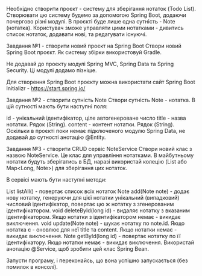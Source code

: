 Необхідно створити проєкт - систему для зберігання нотаток (Todo List). Створювати цю систему будемо за допомогою Spring Boot, додаючи почергово різні модулі.
В проєкті буде лише одна сутність - Note (нотатка). Користувач зможе управляти цими нотатками - дивитись список нотаток, додавати нові, та редагувати існуючі.

Завдання №1 - створити новий проєкт на Spring Boot
Створи новий Spring Boot проєкт. Як систему збірки використовуй Gradle.

Не додавай до проєкту модулі Spring MVC, Spring Data та Spring Security. Ці модулі додамо пізніше.

Для створення Spring Boot проєкту можна використати сайт Spring Boot Initializr - https://start.spring.io/

Завдання №2 - створити сутність Note
Створи сутність Note - нотатка. В цій сутності мають бути наступні поля:

id - унікальний ідентифікатор, ціле автогенероване число
title - назва нотатки. Рядок (String).
content - контент нотатки. Рядок (String).
Оскільки в проєкті поки немає підключеного модулю Spring Data, не додавай до сутності анотацію @Entity.

Завдання №3 - створити CRUD сервіс NoteService
Створи новий клас з назвою NoteService. Це клас для управління нотатками. В майбутньому нотатки будуть зберігатись в БД, наразі використай колецію (List<Note> або Map<Long, Note>) для зберігання цих нотаток.

В сервісі мають бути наступні методи:

List<Note> listAll() - повертає список всіх нотаток
Note add(Note note) - додає нову нотатку, генеруючи для цієї нотатки унікальний (випадковий) числовий ідентифікатор, повертає цю ж нотатку з згенерованим ідентифікатором.
void deleteById(long id) - видаляє нотатку з вказаним ідентифікатором. Якщо нотатки з ідентифікатором немає - викидає виключення.
void update(Note note) - шукає нотатку по note.id. Якщо нотатка є - оновлює для неї title та content. Якщо нотатки немає - викидає виключення.
Note getById(long id) - повертає нотатку по її ідентифікатору. Якщо нотатки немає - викидає виключення.
Використай анотацію @Service, щоб зробити цей клас Spring Bean.

Запусти програму, і переконайсь, що вона успішно запускається (без помилок в консолі).